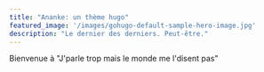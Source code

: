 ```yaml
---
title: "Ananke: un thème hugo"
featured_image: '/images/gohugo-default-sample-hero-image.jpg'
description: "Le dernier des derniers. Peut-être."
---
```

Bienvenue à "J'parle trop mais le monde me l'disent pas"

